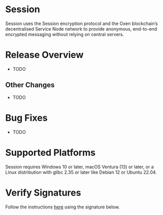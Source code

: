 <h1 id="release-notes">Session</h1>

Session uses the Session encryption protocol and the Oxen blockchain’s decentralised Service Node network to provide anonymous, end-to-end encrypted messaging without relying on central servers.

<h1 id="overview">Release Overview</h1>

- TODO

<h2 id="other-changes">Other Changes</h2>

- TODO

<h1 id="bug-fixes">Bug Fixes</h1>

- TODO

<h1 id="supported-platforms">Supported Platforms</h1>

<!-- NOTE Make sure to verify the supported platforms have not changed before making a release. Mac minimumSystemVersion in package.json and the Windows version in build/installer.nsh may need to be updated too -->

Session requires Windows 10 or later, macOS Ventura (13) or later, or a Linux distribution with glibc 2.35 or later like Debian 12 or Ubuntu 22.04.

<h1 id="verify-signatures">Verify Signatures</h1>

Follow the instructions [here](https://github.com/session-foundation/session-desktop/tree/master#verifying-signatures) using the signature below.

<!-- NOTE The signature is added below using the signing script. Do not write below here. -->
